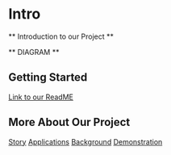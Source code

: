 # Intro
** Introduction to our Project **

** DIAGRAM **

## Getting Started

[Link to our ReadME](https://github.com/AmyPhung/SLAM-SoftDes-Final-Project/blob/master/README.md)

## More About Our Project
[Story](https://amyphung.github.io/SLAM-SoftDes-Final-Project/Story.html)
[Applications](https://amyphung.github.io/SLAM-SoftDes-Final-Project/Applications.html)
[Background](https://amyphung.github.io/SLAM-SoftDes-Final-Project/Background.html)
[Demonstration](https://amyphung.github.io/SLAM-SoftDes-Final-Project/Demonstration.html)
